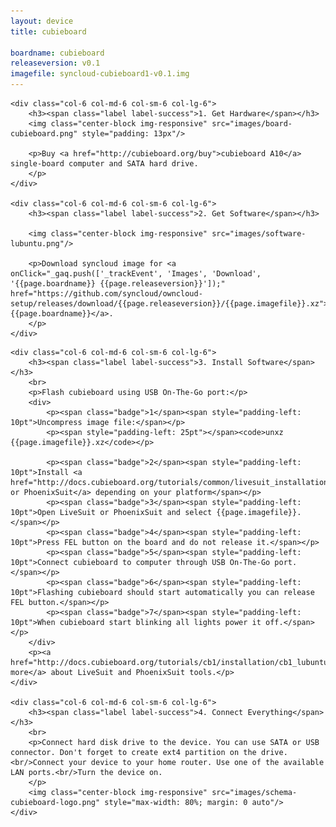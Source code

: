 ```yaml
---
layout: device
title: cubieboard

boardname: cubieboard
releaseversion: v0.1
imagefile: syncloud-cubieboard1-v0.1.img
---
```


<div class="row">

    <div class="col-6 col-md-6 col-sm-6 col-lg-6">
        <h3><span class="label label-success">1. Get Hardware</span></h3>
        <img class="center-block img-responsive" src="images/board-cubieboard.png" style="padding: 13px"/>

        <p>Buy <a href="http://cubieboard.org/buy">cubieboard A10</a> single-board computer and SATA hard drive.
        </p>
    </div>

    <div class="col-6 col-md-6 col-sm-6 col-lg-6">
        <h3><span class="label label-success">2. Get Software</span></h3>

        <img class="center-block img-responsive" src="images/software-lubuntu.png"/>

        <p>Download syncloud image for <a onClick="_gaq.push(['_trackEvent', 'Images', 'Download', '{{page.boardname}} {{page.releaseversion}}']);" href="https://github.com/syncloud/owncloud-setup/releases/download/{{page.releaseversion}}/{{page.imagefile}}.xz">{{page.boardname}}</a>.
        </p>
    </div>

</div>

<div class="row">

    <div class="col-6 col-md-6 col-sm-6 col-lg-6">
        <h3><span class="label label-success">3. Install Software</span></h3>
        <br>
        <p>Flash cubieboard using USB On-The-Go port:</p>
        <div>
            <p><span class="badge">1</span><span style="padding-left: 10pt">Uncompress image file:</span></p>
            <p><span style="padding-left: 25pt"></span><code>unxz {{page.imagefile}}.xz</code></p>

            <p><span class="badge">2</span><span style="padding-left: 10pt">Install <a href="http://docs.cubieboard.org/tutorials/common/livesuit_installation_guide">LiveSuit or PhoenixSuit</a> depending on your platform</span></p>
            <p><span class="badge">3</span><span style="padding-left: 10pt">Open LiveSuit or PhoenixSuit and select {{page.imagefile}}.</span></p>
            <p><span class="badge">4</span><span style="padding-left: 10pt">Press FEL button on the board and do not release it.</span></p>
            <p><span class="badge">5</span><span style="padding-left: 10pt">Connect cubieboard to computer through USB On-The-Go port.</span></p>
            <p><span class="badge">6</span><span style="padding-left: 10pt">Flashing cubieboard should start automatically you can release FEL button.</span></p>
            <p><span class="badge">7</span><span style="padding-left: 10pt">When cubieboard start blinking all lights power it off.</span></p>
        </div>
        <p><a href="http://docs.cubieboard.org/tutorials/cb1/installation/cb1_lubuntu_nand_install">Read more</a> about LiveSuit and PhoenixSuit tools.</p>
    </div>

    <div class="col-6 col-md-6 col-sm-6 col-lg-6">
        <h3><span class="label label-success">4. Connect Everything</span></h3>
        <br>
        <p>Connect hard disk drive to the device. You can use SATA or USB connector. Don't forget to create ext4 partition on the drive.<br/>Connect your device to your home router. Use one of the available LAN ports.<br/>Turn the device on.
        </p>
        <img class="center-block img-responsive" src="images/schema-cubieboard-logo.png" style="max-width: 80%; margin: 0 auto"/>
    </div>

</div>
